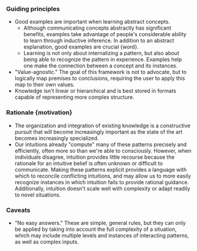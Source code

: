 ### Guiding principles
- Good examples are important when learning abstract concepts.
	- Although communicating concepts abstractly has significant benefits, examples take advantage of people's considerable ability to learn through inductive inference.  In addition to an abstract explanation, good examples are crucial {word}.
	- Learning is not only about internalizing a pattern, but also about being able to recognize the pattern in experience.  Examples help one make the connection between a concept and its instances.
- "Value-agnostic."  The goal of this framework is not to advocate, but to logically map premises to conclusions, requiring the user to apply this map to their own values.
- Knowledge isn't linear or hierarchical and is best stored in formats capable of representing more complex structure.

### Rationale {motivation}
- The organization and integration of existing knowledge is a constructive pursuit that will become increasingly important as the state of the art becomes increasingly specialized.
- Our intuitions already "compute" many of these patterns precisely and efficiently, often more so than we're able to consciously.  However, when individuals disagree, intuition provides little recourse because the rationale for an intuitive belief is often unknown or difficult to communicate.  Making these patterns explicit provides a language with which to reconcile conflicting intuitions, and may allow us to more easily recognize instances in which intuition fails to provide rational guidance.  Additionally, intuition doesn't scale well with complexity or adapt readily to novel situations.

### Caveats
- "No easy answers."  These are simple, general rules, but they can only be applied by taking into account the full complexity of a situation, which may include multiple levels and instances of interacting patterns, as well as complex inputs.
